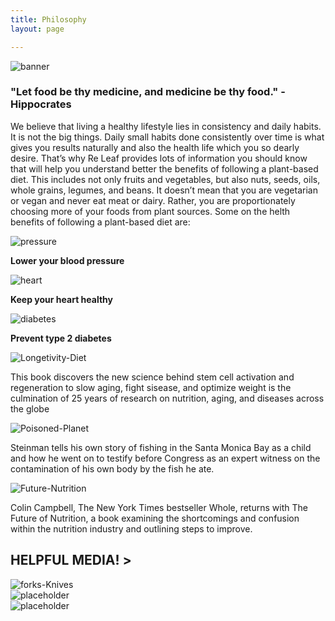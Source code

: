 ```yaml
---
title: Philosophy 
layout: page

---
```


<main>

<div class="banner">
<img src="/images/banner.jpg" alt="banner">
 <h3> <b>"Let food be thy medicine, and medicine be thy food." - Hippocrates</h3> </b>
</div>

<div class="philosophy">

<p>We believe that living a healthy lifestyle lies in consistency and daily habits. It is not the big things. Daily small habits done consistently over time is what gives you results naturally and also the health life which you so dearly desire. That’s why Re Leaf provides lots of   information you should know that will help you understand better the benefits of following a plant-based diet. This includes not only fruits and vegetables, but also nuts, seeds, oils, whole grains, legumes, and beans. It doesn’t mean that you are vegetarian or vegan and never eat meat or dairy. Rather, you are proportionately choosing more of your foods from plant sources. Some on the  helth benefits of following a plant-based diet are:
</p>
 
<div class = "icons">
  <div class="pressure"><img src="/dist/images/pressure.svg" alt="pressure"> <p><b>Lower your blood pressure</p> </b> </div>
    <div class="heart">  <img src="/dist/images/heart.svg" alt="heart"> <p> <b>Keep your heart healthy </p> </b> </div>
    <div class="diabetes"><img src="/dist/images/diabetes.svg" alt="diabetes"> <p> <b> Prevent type 2 diabetes</p> </b> </div>
</div>
</div>


<div class= "books">
<div class= "text-center>
<h2 cl>
<h2>Books</h2>
<div class="book one"><img src="https://via.placeholder.com/200" alt="Longetivity-Diet"><p>This book discovers the new science behind stem cell activation and regeneration to slow aging, fight sisease, and optimize weight is the culmination of 25 years of research on nutrition, aging, and diseases across the globe</p></div>
  <div class="book two">  <img src="https://via.placeholder.com/200" alt="Poisoned-Planet"><p>Steinman tells his own story of fishing in the Santa Monica Bay as a child and how he went on to testify before Congress as an expert witness on the contamination of his own body by the fish he ate.</p></div>
    <div class="book three"><img src="https://via.placeholder.com/200" alt="Future-Nutrition"><p>Colin Campbell, The New York Times bestseller Whole, returns with The Future of Nutrition, a book examining the shortcomings and confusion within the nutrition industry and outlining steps to improve.</p></div>

</section>



<div class="media">
<div class="text-center">
<h2 class= <h2> HELPFUL MEDIA! >
</div>

<div class="video one"><img src="https://via.placeholder.com/200" alt="forks-Knives"></div>
<div class="video two">  <img src="https://via.placeholder.com/200" alt="placeholder"></div>
<div class="videothree"><img src="https://via.placeholder.com/200" alt="placeholder"></div>

</div>
</main>